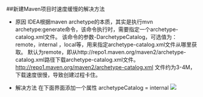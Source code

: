 ##新建Maven项目时速度缓慢的解决方法
* 原因
IDEA根据maven archetype的本质，其实是执行mvn archetype:generate命令，该命令执行时，需要指定一个archetype-catalog.xml文件。
该命令的参数-DarchetypeCatalog，可选值为：remote，internal  ，local等，用来指定archetype-catalog.xml文件从哪里获取。
默认为remote，即从http://repo1.maven.org/maven2/archetype-catalog.xml路径下载archetype-catalog.xml文件。
http://repo1.maven.org/maven2/archetype-catalog.xml 文件约为3-4M，下载速度很慢，导致创建过程卡住。

* 解决方法
在下面界面添加一个属性 archetypeCatalog = internal
![](http://i.imgur.com/EDTCD2X.png)